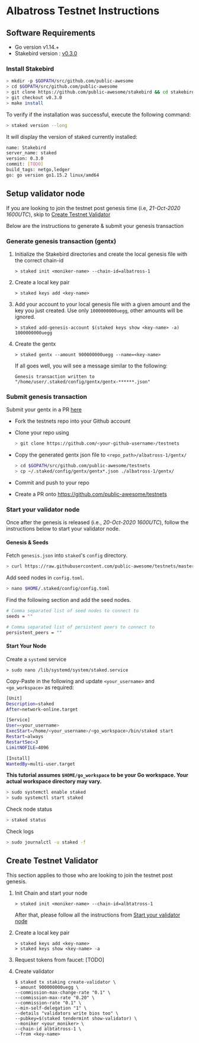 # Albatross Testnet Instructions

## Software Requirements

- Go version v1.14.+
- Stakebird version : [v0.3.0](https://github.com/public-awesome/stakebird/releases/tag/v0.3.0)

### Install Stakebird

```sh
> mkdir -p $GOPATH/src/github.com/public-awesome
> cd $GOPATH/src/github.com/public-awesome
> git clone https://github.com/public-awesome/stakebird && cd stakebird
> git checkout v0.3.0
> make install
```

To verify if the installation was successful, execute the following command:

```sh
> staked version --long
```

It will display the version of staked currently installed:

```sh
name: Stakebird
server_name: staked
version: 0.3.0
commit: [TODO]
build_tags: netgo,ledger
go: go version go1.15.2 linux/amd64
```

## Setup validator node

If you are looking to join the testnet post genesis time (i.e, _21-Oct-2020 1600UTC_), skip to [Create Testnet Validator](#create-testnet-validator)

Below are the instructions to generate & submit your genesis transaction

### Generate genesis transaction (gentx)

1. Initialize the Stakebird directories and create the local genesis file with the correct
   chain-id

   ```shell
   > staked init <moniker-name> --chain-id=albatross-1
   ```

2. Create a local key pair

   ```shell
   > staked keys add <key-name>
   ```

3. Add your account to your local genesis file with a given amount and the key you
   just created. Use only `1000000000uegg`, other amounts will be ignored.

   ```shell
   > staked add-genesis-account $(staked keys show <key-name> -a) 1000000000uegg
   ```

4. Create the gentx

   ```shell
   > staked gentx --amount 900000000uegg --name=<key-name>
   ```

   If all goes well, you will see a message similar to the following:

    ```shell
    Genesis transaction written to "/home/user/.staked/config/gentx/gentx-******.json"
    ```

### Submit genesis transaction

Submit your gentx in a PR [here](https://github.com/public-awesome/testnets)

- Fork the testnets repo into your Github account

- Clone your repo using

    ```sh
    > git clone https://github.com/<your-github-username>/testnets
    ```

- Copy the generated gentx json file to `<repo_path>/albatross-1/gentx/`

    ```sh
    > cd $GOPATH/src/github.com/public-awesome/testnets
    > cp ~/.staked/config/gentx/gentx*.json ./albatross-1/gentx/
    ```

- Commit and push to your repo
- Create a PR onto https://github.com/public-awesome/testnets

### Start your validator node

Once after the genesis is released (i.e., _20-Oct-2020 1600UTC_), follow the instructions below to start your validator node.

#### Genesis & Seeds

Fetch `genesis.json` into `staked`'s `config` directory.

```sh
> curl https://raw.githubusercontent.com/public-awesome/testnets/master/albtatross-1/genesis.json > $HOME/.staked/config/genesis.json
```

Add seed nodes in `config.toml`.

```sh
> nano $HOME/.staked/config/config.toml
```

Find the following section and add the seed nodes.

```sh
# Comma separated list of seed nodes to connect to
seeds = ""
```

```sh
# Comma separated list of persistent peers to connect to
persistent_peers = ""
```

#### Start Your Node

Create a `systemd` service

```shell
> sudo nano /lib/systemd/system/staked.service
```

Copy-Paste in the following and update `<your_username>` and `<go_workspace>` as required:

```sh
[Unit]
Description=staked
After=network-online.target

[Service]
User=<your_username>
ExecStart=/home/<your_username>/<go_workspace>/bin/staked start
Restart=always
RestartSec=3
LimitNOFILE=4096

[Install]
WantedBy=multi-user.target
```

**This tutorial assumes `$HOME/go_workspace` to be your Go workspace. Your actual workspace directory may vary.**

```sh
> sudo systemctl enable staked
> sudo systemctl start staked
```

Check node status

```sh
> staked status
```

Check logs

```sh
> sudo journalctl -u staked -f
```

## Create Testnet Validator

This section applies to those who are looking to join the testnet post genesis.

1. Init Chain and start your node

   ```shell
   > staked init <moniker-name> --chain-id=albtatross-1
   ```

   After that, please follow all the instructions from [Start your validator node](#start-your-validator-node)

2. Create a local key pair

   ```shell
   > staked keys add <key-name>
   > staked keys show <key-name> -a
   ```

3. Request tokens from faucet: [TODO]

4. Create validator

   ```shell
   $ staked tx staking create-validator \
   --amount 900000000uegg \
   --commission-max-change-rate "0.1" \
   --commission-max-rate "0.20" \
   --commission-rate "0.1" \
   --min-self-delegation "1" \
   --details "validators write bios too" \
   --pubkey=$(staked tendermint show-validator) \
   --moniker <your_moniker> \
   --chain-id albtatross-1 \
   --from <key-name>
   ```
